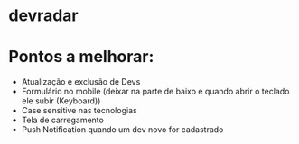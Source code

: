 # devradar

# Pontos a melhorar:

- Atualização e exclusão de Devs
- Formulário no mobile (deixar na parte de baixo e quando abrir o teclado ele subir (Keyboard))
- Case sensitive nas tecnologias
- Tela de carregamento
- Push Notification quando um dev novo for cadastrado